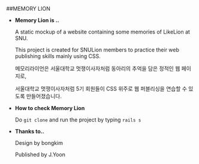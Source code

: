##MEMORY LION

* **Memory Lion is ..**

    A static mockup of a website containing some memories of LikeLion at SNU.

    This project is created for SNULion members to practice their web publishing skills mainly using CSS.

    메모리라이언은 서울대학교 멋쟁이사자처럼 동아리의 추억을 담은 정적인 웹 페이지로,

    서울대학교 멋쟁이사자처럼 5기 회원들이 CSS 위주로 웹 퍼블리싱을 연습할 수 있도록 만들어졌습니다.

* **How to check Memory Lion**

    Do `git clone` and run the project by typing `rails s`

* **Thanks to..**

    Design by bongkim

    Published by J.Yoon
